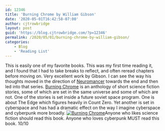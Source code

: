 ```yaml
---
id: 12346
title: 'Burning Chrome by William Gibson'
date: '2020-05-01T16:42:58-07:00'
author: cjtrowbridge
layout: post
guid: 'https://blog.cjtrowbridge.com/?p=12346'
permalink: /2020/05/01/burning-chrome-by-william-gibson/
categories:
    - Blog
    - 'Reading List'
---
```


This is easily one of my favorite books. This was my first time reading it, and I found that I had to take breaks to reflect, and often reread chapters before moving on. Very excellent work by Gibson. I can see the way his thoughts moved in the direction of [Neuromancer](https://blog.cjtrowbridge.com/2014/10/17/neuromancer/) towards the end and then led into that series. [Burning Chrome](https://amzn.to/3fdAV0c) is an anthology of short science fiction stories, some of which are set in the same universe and some of which are not. One of the stories is set inside a future soviet space program. One is about The Edge which figures heavily in Count Zero. Yet another is set in cyberspace and has had a dramatic effect on the way I imagine cyberspace and cyberpunk more broadly. [![Burning Chrome](https://blog.cjtrowbridge.com/wp-content/uploads/2020/05/Burning_chrome-1-1.jpg)](https://amzn.to/3fdAV0c)Anyone who likes science fiction should read this book. Anyone who loves cyberpunk MUST read this book. 10/10